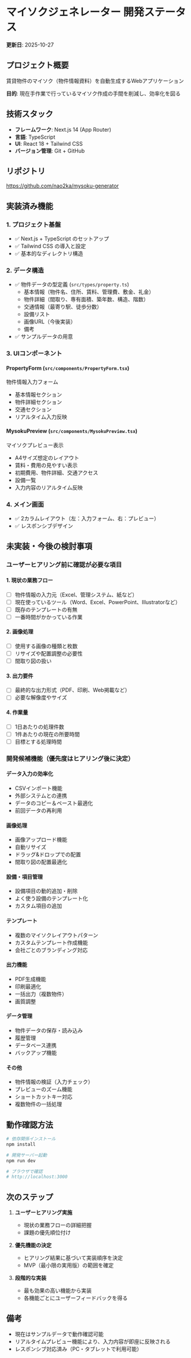 # マイソクジェネレーター 開発ステータス

**更新日**: 2025-10-27

## プロジェクト概要

賃貸物件のマイソク（物件情報資料）を自動生成するWebアプリケーション

**目的**: 現在手作業で行っているマイソク作成の手間を削減し、効率化を図る

## 技術スタック

- **フレームワーク**: Next.js 14 (App Router)
- **言語**: TypeScript
- **UI**: React 18 + Tailwind CSS
- **バージョン管理**: Git + GitHub

## リポジトリ

https://github.com/nao2ka/mysoku-generator

## 実装済み機能

### 1. プロジェクト基盤
- ✅ Next.js + TypeScript のセットアップ
- ✅ Tailwind CSS の導入と設定
- ✅ 基本的なディレクトリ構造

### 2. データ構造
- ✅ 物件データの型定義 (`src/types/property.ts`)
  - 基本情報（物件名、住所、賃料、管理費、敷金、礼金）
  - 物件詳細（間取り、専有面積、築年数、構造、階数）
  - 交通情報（最寄り駅、徒歩分数）
  - 設備リスト
  - 画像URL（今後実装）
  - 備考
- ✅ サンプルデータの用意

### 3. UIコンポーネント

#### PropertyForm (`src/components/PropertyForm.tsx`)
物件情報入力フォーム
- 基本情報セクション
- 物件詳細セクション
- 交通セクション
- リアルタイム入力反映

#### MysokuPreview (`src/components/MysokuPreview.tsx`)
マイソクプレビュー表示
- A4サイズ想定のレイアウト
- 賃料・費用の見やすい表示
- 初期費用、物件詳細、交通アクセス
- 設備一覧
- 入力内容のリアルタイム反映

### 4. メイン画面
- ✅ 2カラムレイアウト（左：入力フォーム、右：プレビュー）
- ✅ レスポンシブデザイン

## 未実装・今後の検討事項

### ユーザーヒアリング前に確認が必要な項目

#### 1. 現状の業務フロー
- [ ] 物件情報の入力元（Excel、管理システム、紙など）
- [ ] 現在使っているツール（Word、Excel、PowerPoint、Illustratorなど）
- [ ] 既存のテンプレートの有無
- [ ] 一番時間がかかっている作業

#### 2. 画像処理
- [ ] 使用する画像の種類と枚数
- [ ] リサイズや配置調整の必要性
- [ ] 間取り図の扱い

#### 3. 出力要件
- [ ] 最終的な出力形式（PDF、印刷、Web掲載など）
- [ ] 必要な解像度やサイズ

#### 4. 作業量
- [ ] 1日あたりの処理件数
- [ ] 1件あたりの現在の所要時間
- [ ] 目標とする処理時間

### 開発候補機能（優先度はヒアリング後に決定）

#### データ入力の効率化
- CSVインポート機能
- 外部システムとの連携
- データのコピー＆ペースト最適化
- 前回データの再利用

#### 画像処理
- 画像アップロード機能
- 自動リサイズ
- ドラッグ&ドロップでの配置
- 間取り図の配置最適化

#### 設備・項目管理
- 設備項目の動的追加・削除
- よく使う設備のテンプレート化
- カスタム項目の追加

#### テンプレート
- 複数のマイソクレイアウトパターン
- カスタムテンプレート作成機能
- 会社ごとのブランディング対応

#### 出力機能
- PDF生成機能
- 印刷最適化
- 一括出力（複数物件）
- 画質調整

#### データ管理
- 物件データの保存・読み込み
- 履歴管理
- データベース連携
- バックアップ機能

#### その他
- 物件情報の検証（入力チェック）
- プレビューのズーム機能
- ショートカットキー対応
- 複数物件の一括処理

## 動作確認方法

```bash
# 依存関係インストール
npm install

# 開発サーバー起動
npm run dev

# ブラウザで確認
# http://localhost:3000
```

## 次のステップ

1. **ユーザーヒアリング実施**
   - 現状の業務フローの詳細把握
   - 課題の優先順位付け

2. **優先機能の決定**
   - ヒアリング結果に基づいて実装順序を決定
   - MVP（最小限の実用版）の範囲を確定

3. **段階的な実装**
   - 最も効果の高い機能から実装
   - 各機能ごとにユーザーフィードバックを得る

## 備考

- 現在はサンプルデータで動作確認可能
- リアルタイムプレビュー機能により、入力内容が即座に反映される
- レスポンシブ対応済み（PC・タブレットで利用可能）
